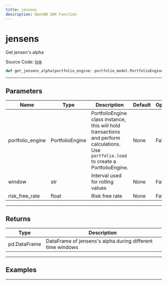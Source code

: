 ```yaml
---
title: jensens
description: OpenBB SDK Function
---
```


# jensens

Get jensen's alpha

Source Code: [link](https://github.com/OpenBB-finance/OpenBBTerminal/tree/main/openbb_terminal/portfolio/portfolio_model.py#L1370)

```python
def get_jensens_alpha(portfolio_engine: portfolio_model.PortfolioEngine, risk_free_rate: float, window: str) -> None
```
---

## Parameters

| Name | Type | Description | Default | Optional |
| ---- | ---- | ----------- | ------- | -------- |
| portfolio_engine | PortfolioEngine | PortfolioEngine class instance, this will hold transactions and perform calculations.<br/>Use `portfolio.load` to create a PortfolioEngine. | None | False |
| window | str | Interval used for rolling values | None | False |
| risk_free_rate | float | Risk free rate | None | False |

---

## Returns

| Type | Description |
| ---- | ----------- |
| pd.DataFrame | DataFrame of jensens's alpha during different time windows |

---

## Examples

---

